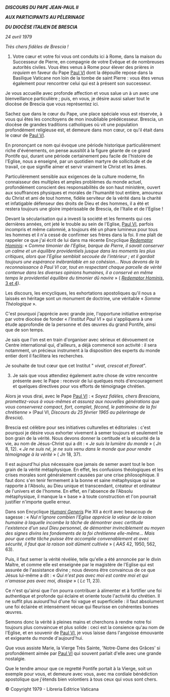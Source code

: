 ***DISCOURS DU PAPE JEAN-PAUL II***

***AUX PARTICIPANTS AU PÈLERINAGE***

***DU DIOCÈSE ITALIEN DE BRESCIA***

*24 avril 1979*

*Très chers fidèles de Brescia !*

1. Votre cœur et votre foi vous ont conduits ici à Rome, dans la maison du Successeur de Pierre, en compagnie de votre Evêque et de nombreuses autorités civiles. Vous êtes venus à Rome pour élever des prières *in requiem* en faveur du Pape [Paul VI](http://www.vatican.va/holy_father/paul_vi/index_fr.htm) dont la dépouille repose dans la Basilique Vaticane non loin de la tombe de saint Pierre : vous êtes venus également pour rencontrer celui qui est à présent son successeur.

Je vous accueille avec profonde affection et vous salue un à un avec une bienveillance particulière ; puis, en vous, je désire aussi saluer tout le diocèse de Brescia que vous représentez ici.

Sachez que dans le cœur du Pape, une place spéciale vous est réservée, à vous qui êtes les concitoyens de mon inoubliable prédécesseur. Brescia, un diocèse de grandes traditions catholiques où vit une population profondément religieuse est, et demeure dans mon cœur, ce qu'il était dans le cœur de [Paul VI](http://www.vatican.va/holy_father/paul_vi/index_fr.htm).

En prononçant ce nom qui évoque une période historique particulièrement riche d'événements, on pense aussitôt à la figure géante de ce grand Pontife qui, durant une période certainement peu facile de l'histoire de l'Eglise, nous a enseigné, par un quotidien martyre de sollicitude et de travail, ce que signifie aimer et servir vraiment le Christ et les âmes.

Particulièrement sensible aux exigences de la culture moderne, fin connaisseur des multiples et amples problèmes du monde actuel, profondément conscient des responsabilités de son haut ministère, ouvert aux souffrances physiques et morales de l'humanité tout entière, amoureux du Christ et ami de tout homme, fidèle serviteur de la vérité dans la charité et infatigable défenseur des droits de Dieu et des hommes, il a été et restera toujours une gloire impérissable de Brescia, de l'Italie et de l'Eglise !

Devant la sécularisation qui a investi la société et les ferments qui ces dernières années, ont jeté le trouble au sein de l'Eglise, [Paul VI](http://www.vatican.va/holy_father/paul_vi/index_fr.htm), parfois incompris et même calomnié, a toujours été un phare lumineux pour tous les hommes et il n'a cessé de confirmer ses frères dans la foi. Il me plaît de rappeler ce que j'ai écrit de lui dans ma récente Encyclique *[Redemptor Hominis](http://www.vatican.va/edocs/FRA0077/_INDEX.HTM)*: « *Comme timonier de l'Eglise, barque de Pierre, il savait conserver un calme et un équilibre providentiels jusque dans les moments les plus critiques, alors que l'Eglise semblait secouée de l'intérieur ; et il gardait toujours une espérance inébranlable en sa cohésion... Nous devons de la reconnaissance à Paul VI car, tout en respectant chaque parcelle de vérité contenue dans les diverses opinions humaines, il a conservé en même temps le providentiel équilibre du timonier dû navire* » ( [*Redemptor Hominis*, 3 et 4](http://www.vatican.va/edocs/FRA0077/__P2.HTM)).

Les discours, les encycliques, les exhortations apostoliques qu'il nous a laissés en héritage sont un monument de doctrine, une véritable « *Somme Théologique* ».

C'est pourquoi j'apprécie avec grande joie, l'opportune initiative entreprise par votre diocèse de fonder « *l'Institut Paul VI* » qui s'appliquera à une étude approfondie de la personne et des œuvres du grand Pontife, ainsi que de son temps.

Je sais que l'on est en train d'organiser avec sérieux et dévouement ce Centre international qui, d'ailleurs, a déjà commencé son activité : il sera notamment, un précieux instrument à la disposition des experts du monde entier dont il facilitera les recherches.

Je souhaite de tout cœur que cet Institut " *vivat, crescat et floreat*".

3. Je sais que vous attendiez également autre chose de votre rencontre présente avec le Pape : recevoir de lui quelques mots d'encouragement et quelques directives pour vos efforts de témoignage chrétien.

Alors je vous dirai, avec le Pape [Paul VI](http://www.vatican.va/holy_father/paul_vi/index_fr.htm) : « *Soyez fidèles, chers Brescians, promettez-vous à vous-mêmes et assurez aux nouvelles générations que vous conserverez compact, fort, complet, fécond, le patrimoine de la foi chrétienne* » (Paul VI, *Discours du 25 février 1965 au pèlerinage de Brescia*).

Brescia est célèbre pour ses initiatives culturelles et éditoriales : c'est pourquoi je désire vous exhorter vivement à semer toujours et seulement le bon grain de la vérité. Nous devons donner la certitude et la sécurité de la vie, au nom de Jésus-Christ qui a dit : « *Je suis la lumière du monde* » ( *Jn* 8, 12). « *Je ne suis né, je ne suis venu dans le monde que pour rendre témoignage à la vérité* » ( *Jn* 18, 37).

Il est aujourd'hui plus nécessaire que jamais de semer avant tout le bon grain de la vérité métaphysique. En effet, les confusions théologiques et les crises morales sont généralement causées par une crise philosophique. Il faut donc s'en tenir fermement à la bonne et saine métaphysique qui se rapporte à l'Absolu, au Dieu unique et transcendant, créateur et ordinateur de l'univers et de l'homme. En effet, en l'absence de l'Absolu métaphysique, il manque la « base » à toute construction et l'on pourrait justifier n'importe quelle erreur.

Dans son Encyclique *[Humani Generis](http://www.vatican.va/holy_father/pius_xii/encyclicals/documents/hf_p-xii_enc_12081950_humani-generis_fr.html)* Pie XII a écrit avec beaucoup de sagesse : « *Nul n'ignore combien l'Eglise apprécie la valeur de la raison humaine à laquelle incombe la tâche de démontrer avec certitude l'existence d'un seul Dieu personnel, de démontrer invinciblement au moyen des signes divins les fondements de la foi chrétienne elle-même... Mais pour que cette tâche puisse être accomplie convenablement et avec sécurité, il faut que la raison soit dûment cultivée* » ( *AAS* 42, 1950, 562, 63).

Puis, il faut semer la vérité révélée, telle qu'elle a été annoncée par le divin Maître, et comme elle est enseignée par le magistère de l'Eglise qui est assurée de l'assistance divine ; nous devons être convaincus de ce que Jésus lui-même a dit : « *Qui n'est pas avec moi est contre moi et qui n'amasse pas avec moi, dissipe* » ( *Lc* 11, 23).

Ce n'est qu'ainsi que l'on pourra contribuer à alimenter et à fortifier une foi authentique et profonde qui éclaire et oriente toute l'activité du chrétien. Il ne suffit plus auiourd'hui d'une foi vague et superficielle : il faut absolument une foi éclairée et intensément vécue qui fleurisse en cohérentes bonnes œuvres.

Semons donc la vérité à pleines mains et cherchons à rendre notre foi toujours plus convaincue et plus solide : ceci est la consience qu'au nom de l'Eglise, et en souvenir de [Paul VI](http://www.vatican.va/holy_father/paul_vi/index_fr.htm), je vous laisse dans l'angoisse émouvante et exigeante du monde d'aujourd'hui.

Que vous assiste Marie, la Vierge Très Sainte, 'Notre-Dame des Grâces' si profondément aimée par [Paul VI](http://www.vatican.va/holy_father/paul_vi/index_fr.htm) qui souvent parlait d'elle avec une grande nostalgie.

Que le tendre amour que ce regretté Pontife portait à la Vierge, soit un exemple pour vous, et demeure avec vous, avec ma cordiale bénédiction apostolique que j'étends bien volontiers à tous ceux qui vous sont chers.

© Copyright 1979 - Libreria Editrice Vaticana
